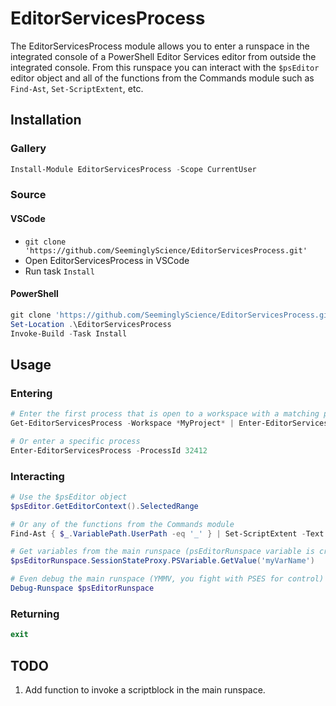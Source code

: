 # EditorServicesProcess

The EditorServicesProcess module allows you to enter a runspace in the integrated console of a PowerShell Editor Services editor from outside the integrated console.  From this runspace you can interact with the `$psEditor` editor object and all of the functions from the Commands module such as `Find-Ast`, `Set-ScriptExtent`, etc.

## Installation

### Gallery

```powershell
Install-Module EditorServicesProcess -Scope CurrentUser
```

### Source

#### VSCode

- `git clone 'https://github.com/SeeminglyScience/EditorServicesProcess.git'`
- Open EditorServicesProcess in VSCode
- Run task `Install`

#### PowerShell

```powershell
git clone 'https://github.com/SeeminglyScience/EditorServicesProcess.git'
Set-Location .\EditorServicesProcess
Invoke-Build -Task Install
```

## Usage

### Entering

```powershell
# Enter the first process that is open to a workspace with a matching path
Get-EditorServicesProcess -Workspace *MyProject* | Enter-EditorServicesProcess

# Or enter a specific process
Enter-EditorServicesProcess -ProcessId 32412
```

### Interacting

```powershell
# Use the $psEditor object
$psEditor.GetEditorContext().SelectedRange

# Or any of the functions from the Commands module
Find-Ast { $_.VariablePath.UserPath -eq '_' } | Set-ScriptExtent -Text '$PSItem'

# Get variables from the main runspace (psEditorRunspace variable is created by this module)
$psEditorRunspace.SessionStateProxy.PSVariable.GetValue('myVarName')

# Even debug the main runspace (YMMV, you fight with PSES for control)
Debug-Runspace $psEditorRunspace
```

### Returning

```powershell
exit
```

## TODO

1. Add function to invoke a scriptblock in the main runspace.
